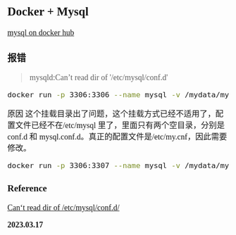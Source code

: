 <font size=4 face='楷体'>

## Docker + Mysql

[mysql on docker hub](https://hub.docker.com/_/mysql)

### 报错

> mysqld:Can’t read dir of '/etc/mysql/conf.d'

```bash
docker run -p 3306:3306 --name mysql -v /mydata/mysql/log:/var/log/mysql -v /mydata/mysql/data:/var/lib/mysql -v /mydata/mysql/conf:/etc/mysql -e MYSQL_ROOT_PASSWORD=root -d  mysql:5.7
```

原因
这个挂载目录出了问题，这个挂载方式已经不适用了，配置文件已经不在/etc/mysql 里了，里面只有两个空目录，分别是 conf.d 和 mysql.conf.d。真正的配置文件是/etc/my.cnf，因此需要修改。

```bash
docker run -p 3306:3307 --name mysql -v /mydata/mysql/log:/var/log/mysql -v /mydata/mysql/data:/var/lib/mysql -v /mydata/mysql/conf:/etc/mysql -e MYSQL_ROOT_PASSWORD=root -d  mysql:5.7
```

### Reference

[Can‘t read dir of /etc/mysql/conf.d/](https://blog.csdn.net/qq_45564783/article/details/126440171)

**2023.03.17**
